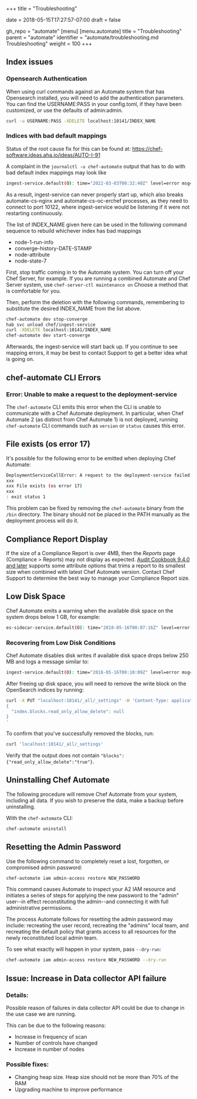 +++
title = "Troubleshooting"

date = 2018-05-15T17:27:57-07:00
draft = false

gh_repo = "automate"
[menu]
  [menu.automate]
    title = "Troubleshooting"
    parent = "automate"
    identifier = "automate/troubleshooting.md Troubleshooting"
    weight = 100
+++

## Index issues

### Opensearch Authentication

When using curl commands against an Automate system that has Opensearch installed,
you will need to add the authentication parameters. You can find the USERNAME:PASS
in your config.toml, if they have been customized, or use the defaults of admin:admin.

```bash
curl -u USERNAME:PASS -XDELETE localhost:10141/INDEX_NAME
```

### Indices with bad default mappings

Status of the root cause fix for this can be found at: https://chef-software.ideas.aha.io/ideas/AUTO-I-91

A complaint in the `journalctl -u chef-automate` output that has to do with bad default index mappings may look like

```bash
ingest-service.default(O): time="2022-03-03T00:32:40Z" level=error msg="Failed initializing elasticsearch" error="Error creating index node-1-run-info with error: elastic: Error 400 (Bad Request): mapper [node_uuid] of different type, current_type [text], merged_type [keyword] [type=illegal_argument_exception]"
```

As a result, ingest-service can never properly start up, which also breaks automate-cs-nginx and automate-cs-oc-erchef processes, as they need to connect to port 10122, where ingest-service would be listening if it were not restarting continuously.

The list of INDEX_NAME given here can be used in the following command sequence to rebuild whichever index has bad mappings

* node-1-run-info
* converge-history-DATE-STAMP
* node-attribute
* node-state-7

First, stop traffic coming in to the Automate system. You can turn off your Chef Server, for example.
If you are running a combined Automate and Chef Server system, use `chef-server-ctl maintenance on`
Choose a method that is comfortable for you.

Then, perform the deletion with the following commands, remembering to substitute the desired INDEX_NAME from the list above.

```bash
chef-automate dev stop-converge
hab svc unload chef/ingest-service
curl -XDELETE localhost:10141/INDEX_NAME
chef-automate dev start-converge
```

Afterwards, the ingest-service will start back up.
If you continue to see mapping errors, it may be best to contact Support to get a better idea what is going on.

## chef-automate CLI Errors

### Error: Unable to make a request to the deployment-service

The `chef-automate` CLI emits this error when the CLI is unable to communicate with a Chef Automate deployment. In particular, when Chef Automate 2 (as distinct from Chef Automate 1) is not deployed, running `chef-automate` CLI commands such as `version` or `status` causes this error.

## File exists (os error 17)

It's possible for the following error to be emitted when deploying Chef Automate:

```bash
DeploymentServiceCallError: A request to the deployment-service failed: Request to configure deployment failed: rpc error: code = Unknown desc = failed to binlink command "chef-automate" in pkg "chef/automate-cli/0.1.0/20181212085335" - hab output: >> Binlinking chef-automate from chef/automate-cli/0.1.0/20181212085335 into /bin
xxx
xxx File exists (os error 17)
xxx
: exit status 1
```

This problem can be fixed by removing the `chef-automate` binary from the `/bin` directory. The binary
should not be placed in the PATH manually as the deployment process will do it.

## Compliance Report Display

If the size of a Compliance Report is over 4MB, then the _Reports_ page (Compliance > Reports) may not display as expected.
[Audit Cookbook 9.4.0 and later](https://github.com/chef-cookbooks/audit) supports some attribute options that trims a report to its smallest size when combined with latest Chef Automate version.
Contact Chef Support to determine the best way to manage your Compliance Report size.

## Low Disk Space

Chef Automate emits a warning when the available disk space on the system drops below 1 GB, for example:

```bash
es-sidecar-service.default(O): time="2018-05-16T00:07:16Z" level=error msg="Disk free below critical threshold" avail_bytes=43368448 host=127.0.0.1 mount="/ (overlay)" threshold_bytes=536870912 total_bytes=31361703936
```

### Recovering from Low Disk Conditions

Chef Automate disables disk writes if available disk space drops below 250 MB and logs a message similar to:

```bash
ingest-service.default(O): time="2018-05-16T00:10:09Z" level=error msg="Message failure" error="rpc error: code = Internal desc = elastic: Error 403 (Forbidden): blocked by: [FORBIDDEN/12/index read-only / allow delete (api)]; [type=cluster_block_exception] elastic: Error 403 (Forbidden): blocked by: [FORBIDDEN/12/index read-only / allow delete (api)]; [type=cluster_block_exception]"
```

After freeing up disk space, you will need to remove the write block on the OpenSearch indices by running:

```bash
curl -X PUT "localhost:10141/_all/_settings" -H 'Content-Type: application/json' -d'
{
  "index.blocks.read_only_allow_delete": null
}
'
```

To confirm that you've successfully removed the blocks, run:

```bash
curl 'localhost:10141/_all/_settings'
```

Verify that the output does not contain `"blocks":{"read_only_allow_delete":"true"}`.

## Uninstalling Chef Automate

The following procedure will remove Chef Automate from your system,
including all data. If you wish to preserve the data, make a backup
before uninstalling.

With the `chef-automate` CLI:

```bash
chef-automate uninstall
```

## Resetting the Admin Password

Use the following command to completely reset a lost, forgotten, or compromised admin password:

```bash
chef-automate iam admin-access restore NEW_PASSWORD
```

This command causes Automate to inspect your A2 IAM resource and initiates a series of steps for applying the new password to the "admin" user--in effect reconstituting the admin--and connecting it with full administrative permissions.

The process Automate follows for resetting the admin password may include: recreating the user record, recreating the "admins" local team, and recreating the default policy that grants access to all resources for the newly reconstituted local admin team.

To see what exactly will happen in your system, pass `--dry-run`:

```bash
chef-automate iam admin-access restore NEW_PASSWORD --dry-run
```

## Issue: Increase in Data collector API failure

### Details:

Possible reason of failures in data collector API could be due to change in the use case we are running.

This can be due to the following reasons:

- Increase in frequency of scan
- Number of controls have changed
- Increase in number of nodes


### Possible fixes:

- Changing heap size. Heap size should not be more than 70% of the RAM
- Upgrading machine to improve performance
